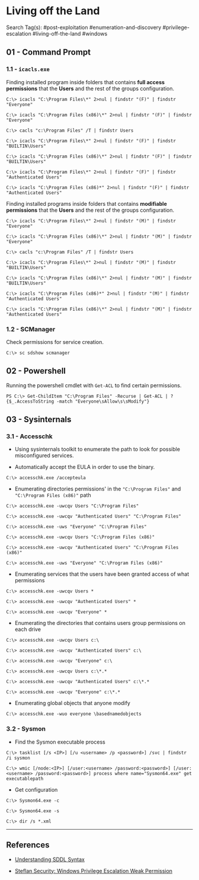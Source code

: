 # Living off the Land

Search Tag(s): #post-exploitation #enumeration-and-discovery #privilege-escalation #living-off-the-land #windows

## 01 - Command Prompt

### 1.1 - `icacls.exe`

Finding installed program inside folders that contains **full access permissions** that the **Users** and the rest of the groups configuration.

```
C:\> icacls "C:\Program Files\*" 2>nul | findstr "(F)" | findstr "Everyone"

C:\> icacls "C:\Program Files (x86)\*" 2>nul | findstr "(F)" | findstr "Everyone"

C:\> cacls "c:\Program Files" /T | findstr Users

C:\> icacls "C:\Program Files\*" 2>nul | findstr "(F)" | findstr "BUILTIN\Users"

C:\> icacls "C:\Program Files (x86)\*" 2>nul | findstr "(F)" | findstr "BUILTIN\Users"

C:\> icacls "C:\Program Files\*" 2>nul | findstr "(F)" | findstr "Authenticated Users"

C:\> icacls "C:\Program Files (x86)*" 2>nul | findstr "(F)" | findstr "Authenticated Users"
```

Finding installed programs inside folders that contains **modifiable permissions** that the **Users** and the rest of the groups configuration.

```
C:\> icacls "C:\Program Files\*" 2>nul | findstr "(M)" | findstr "Everyone"

C:\> icacls "C:\Program Files (x86)\*" 2>nul | findstr "(M)" | findstr "Everyone"

C:\> cacls "c:\Program Files" /T | findstr Users

C:\> icacls "C:\Program Files\*" 2>nul | findstr "(M)" | findstr "BUILTIN\Users"

C:\> icacls "C:\Program Files (x86)\*" 2>nul | findstr "(M)" | findstr "BUILTIN\Users"

C:\> icacls "C:\Program Files (x86)*" 2>nul | findstr "(M)" | findstr "Authenticated Users"

C:\> icacls "C:\Program Files (x86)\*" 2>nul | findstr "(M)" | findstr "Authenticated Users"
```

### 1.2 - SCManager

Check permissions for service creation.

```
C:\> sc sdshow scmanager
```

## 02 - Powershell

Running the powershell cmdlet with `Get-ACL` to find certain permissions.

```
PS C:\> Get-ChildItem "C:\Program Files" -Recurse | Get-ACL | ?{$_.AccessToString -match "Everyone\sAllow\s\sModify"}
```

## 03 - Sysinternals

### 3.1 - Accesschk

- Using sysinternals toolkit to enumerate the path to look for possible misconfigured services.

- Automatically accept the EULA in order to use the binary.

```
C:\> accesschk.exe /accepteula
```

- Enumerating directories permissions' in the `"C:\Program Files"` and `"C:\Program Files (x86)"` path

```
C:\> accesschk.exe -uwcqv Users "C:\Program Files"

C:\> accesschk.exe -uwcqv "Authenticated Users" "C:\Program Files"

C:\> accesschk.exe -uws "Everyone" "C:\Program Files"

C:\> accesschk.exe -uwcqv Users "C:\Program Files (x86)"

C:\> accesschk.exe -uwcqv "Authenticated Users" "C:\Program Files (x86)"

C:\> accesschk.exe -uws "Everyone" "C:\Program Files (x86)"
```

- Enumerating services that the users have been granted access of what permissions

```
C:\> accesschk.exe -uwcqv Users *

C:\> accesschk.exe -uwcqv "Authenticated Users" *

C:\> accesschk.exe -uwcqv "Everyone" *
```

- Enumerating the directories that contains users group permissions on each drive

```
C:\> accesschk.exe -uwcqv Users c:\

C:\> accesschk.exe -uwcqv "Authenticated Users" c:\

C:\> accesschk.exe -uwcqv "Everyone" c:\

C:\> accesschk.exe -uwcqv Users c:\*.*

C:\> accesschk.exe -uwcqv "Authenticated Users" c:\*.*

C:\> accesschk.exe -uwcqv "Everyone" c:\*.*
```

- Enumerating global objects that anyone modify

```
C:\> accesschk.exe -wuo everyone \basednamedobjects
```

### 3.2 - Sysmon

- Find the Sysmon executable process

```
C:\> tasklist [/s <IP>] [/u <username> /p <password>] /svc | findstr /i sysmon

C:\> wmic [/node:<IP>] [/user:<username> /password:<password>] [/user:<username> /password:<password>] process where name="Sysmon64.exe" get executablepath
```

- Get configuration

```
C:\> Sysmon64.exe -c

C:\> Sysmon64.exe -s

C:\> dir /s *.xml
```

---
## References

- [Understanding SDDL Syntax](https://itconnect.uw.edu/wares/msinf/other-help/understanding-sddl-syntax/)

- [Steflan Security: Windows Privilege Escalation Weak Permission](https://steflan-security.com/windows-privilege-escalation-weak-permission/)